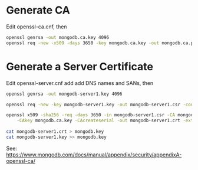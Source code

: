 

# Generate CA

Edit openssl-ca.cnf, then

``` sh
openssl genrsa -out mongodb.ca.key 4096
openssl req -new -x509 -days 3650 -key mongodb.ca.key -out mongodb.ca.pem -config openssl-ca.cnf
```

# Generate a Server Certificate

Edit openssl-server.cnf add add DNS names and SANs, then

``` sh
openssl genrsa -out mongodb-server1.key 4096

openssl req -new -key mongodb-server1.key -out mongodb-server1.csr -config openssl-server.cnf

openssl x509 -sha256 -req -days 3650 -in mongodb-server1.csr -CA mongodb.ca.pem \
    -CAkey mongodb.ca.key -CAcreateserial -out mongodb-server1.crt -extfile openssl-server.cnf -extensions v3_req
    
cat mongodb-server1.crt > mongodb.key
cat mongodb-server1.key >> mongodb.key
```


See: https://www.mongodb.com/docs/manual/appendix/security/appendixA-openssl-ca/
